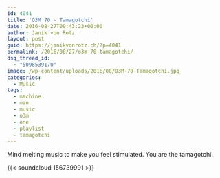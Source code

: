 ```yaml
---
id: 4041
title: 'O3M 70 - Tamagotchi'
date: 2016-08-27T09:43:23+00:00
author: Janik von Rotz
layout: post
guid: https://janikvonrotz.ch/?p=4041
permalink: /2016/08/27/o3m-70-tamagotchi/
dsq_thread_id:
  - "5098539170"
image: /wp-content/uploads/2016/08/O3M-70-Tamagotchi.jpg
categories:
  - Music
tags:
  - machine
  - man
  - music
  - o3m
  - one
  - playlist
  - tamagotchi
---
```

Mind melting music to make you feel stimulated. You are the tamagotchi.

{{< soundcloud 156739991 >}}